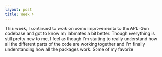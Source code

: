 ```yaml
---
layout: post
title: Week 4
---
```


This week, I continued to work on some improvements to the APE-Gen codebase and got to know my labmates a bit better. Though everything is still pretty new to me, I feel as though I'm starting to really understand how all the different parts of the code are working together and I'm finally understanding how all the packages work. Some of my favorite 